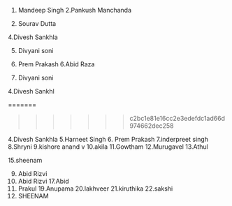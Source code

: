 
1. Mandeep Singh
2.Pankush Manchanda

3. Sourav Dutta


4.Divesh Sankhla



5. Divyani soni


5. Prem Prakash
6.Abid Raza


5. Divyani soni

4.Divesh Sankhl






=======
>>>>>>> c2bc1e81e16cc2e3edefdc1ad66d974662dec258



4.Divesh Sankhla
5.Harneet Singh
6. Prem Prakash
7.inderpreet singh
8.Shryni
9.kishore anand v
10.akila
11.Gowtham
12.Murugavel
13.Athul

15.sheenam





















9. Abid Rizvi
10. Abid Rizvi
17.Abid
18. Prakul
19.Anupama
20.lakhveer
21.kiruthika
22.sakshi
23. SHEENAM
